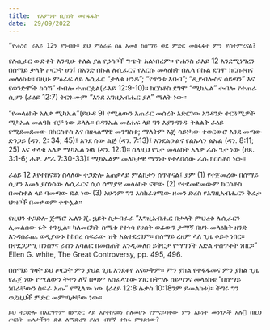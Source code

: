 ```yaml
---
title:  የእምነተ ቢስነት መስፋፋት
date:  29/09/2022
---
```


`“ዮሐንስ ራእይ 12ን ያንብቡ። ይህ ምዕራፍ ስለ አመፅ ከሰማይ ወደ ምድር መስፋፋት ምን ያስተምረናል?`

የሉሲፈር ውድቀት እንዲሁ ቀለል ያለ የኃሳቦች ግጭት አልነበረም። ዮሐንስ ራእይ 12 እንደሚነግረን በሰማይ ታላቅ ጦርነት ሆነ፤ በአንድ በኩል ሉሲፈርና የእርሱ መላዕክት በሌላ በኩል ደግሞ ክርስቶስና መላዕክቱ። በዚሁ ምዕራፍ ላይ ሉሲፈር “ታላቁ ዘንዶ”; “የጥንቱ እባብ”; “ዲያብሎስና ሰይጣን” እና የወንድሞች ከሳሽ” ተብሎ ተጠርቷል(ራእይ 12:9-10)። ክርስቶስ ደግሞ “ሚካኤል” ተብሎ የተጠራ ሲሆን (ራዕይ 12:7) ትርጉሙም “እንደ እግዚአብሔር ያለ” ማለት ነው።

“የመላዕክት አለቃ ሚካኤል”(ይሁዳ 9) የሚለውን አጠራር መሰረት አድርገው አንዳንድ ተርጓሚዎች ሚካኤል መልዓክ ብቻ ነው ይላሉ። በዳንኤል መፅሐፍ ላይ ግን እያንዳንዱ ትልልቅ ራዕይ የሚደመደመው በክርስቶስ እና በዘላለማዊ መንግስቱ; ማለትም እጅ ሳይነካው ተወርውሮ እንደ መጣው ድንጋይ (ዳን. 2: 34; 45)፤ እንደ ሰው ልጅ (ዳን. 7:13)፤ እንደልዑልና የልኡላን ልኡል (ዳን. 8:11; 25) እና ታላቁ አለቃ ሚካኤል ነዉ (ዳን. 12:1)። ስለዚህ የጌታ መላዕክት አለቃ ራሱ ጌታ ነው (ዘጸ. 3:1-6; ሐዋ. ሥራ 7:30-33)፤ ሚካኤልም መለኮታዊ ማንነት የተላበሰው ራሱ ክርስቶስ ነው።

ራዕይ 12 እየተከናወነ ስላለው ተጋድሎ አጠቃላይ ምልከታን ሰጥቶናል፤ ያም (1) የተጀመረው በሰማይ ሲሆን አመፅ ያስነሳው ሉሲፈርና ሲሶ ሰማያዊ መላዕክት ናቸው (2) የተደመደመውም ክርስቶስ በመስቀል ላይ ባመጣው ድል ነው (3) አሁንም ግን እስከፈፃሜው ዘመን ድረስ የእግዚአብሔርን ቅሬታ ህዝቦች በመቃወም ቀጥሏል።

የዚህን ተጋድሎ ጅማሮ ኤለን ጂ. ኋይት ስታብራራ “እግዚአብሔር በታላቅ ምህረቱ ሉሲፈርን ሊመልሰው ሩቅ ተጉዟል። ካለመርካት ስሜቱ የተነሳ የሀሰት ወሬውን ታማኝ በሆኑ መላዕክት ዘንድ እንዳሰራጨ ወዲያውኑ ከከበረ ስፍራው ዝቅ አልተደረገም። በሰማይ ረዘም ላለ ጊዜ ቆይቶ ነበር። በተደጋጋሚ በንስሃና ራስን አሳልፎ በመስጠት እንዲመለስ ይቅርታ የማግኘት እድል ተሰጥቶት ነበር።” Ellen G. white, The Great Controversy, pp. 495, 496.

በሰማይ ግዛት ይህ ጦርነት ምን ያህል ጊዜ እንደቆየ አናውቅም። ምን ያክል የተፋፋመና ምን ያክል ጊዜ የፈጀ ነው የሚለውን ትተን ለኛ በጣም አስፈላጊው ነገር በትግሉ ሰይጣንና መላዕክቱ “በሰማይ ነበራቸውን ስፍራ አጡ” የሚለው  ነው (ራዕይ 12:8 ሉቃስ 10:18ንም ይመልከቱ)። ችግሩ ግን ወደዚህች ምድር መምጣታቸው ነው።

`ይህ ተጋድሎ በእርግጥም በምድር ላይ እየተከናወነ ስለመሆኑ የምናይባቸው ምን አይነት መንገዶች አሉ በዚህ ጦርነት ጠላታችንን ድል ለማድረግ ያለን ብቸኛ ተስፋ ምንድነው?`